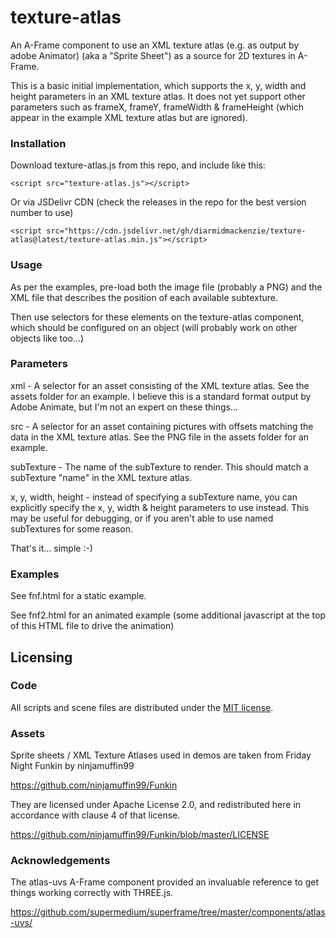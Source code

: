 # texture-atlas

An A-Frame component to use an XML texture atlas (e.g. as output by adobe Animator) (aka a "Sprite Sheet") as a source for 2D textures in A-Frame.

This is a basic initial implementation, which supports the x, y, width and height parameters in an XML texture atlas.  It does not yet support other parameters such as frameX, frameY, frameWidth & frameHeight (which appear in the example XML texture atlas but are ignored).

### Installation

Download texture-atlas.js from this repo, and include like this:

```
<script src="texture-atlas.js"></script>
```



Or via JSDelivr CDN (check the releases in the repo for the best version number to use)

```
<script src="https://cdn.jsdelivr.net/gh/diarmidmackenzie/texture-atlas@latest/texture-atlas.min.js"></script>
```

### Usage

As per the examples, pre-load both the image file (probably a PNG) and the XML file that describes the position of each available subtexture.

Then use selectors for these elements on the texture-atlas component, which should be configured on an <a-image> object (will probably work on other objects like <a-plane> too...)



### Parameters

xml - A selector for an asset consisting of the XML texture atlas.  See the assets folder for an example.  I believe this is a standard format output by Adobe Animate, but I'm not an expert on these things...

src - A selector for an asset containing pictures with offsets matching the data in the XML texture atlas.  See the PNG file in the assets folder for an example.

subTexture - The name of the subTexture to render.  This should match a subTexture "name" in the XML texture atlas.

x, y, width, height - instead of specifying a subTexture name, you can explicitly specify the x, y, width & height parameters to use instead.  This may be useful for debugging, or if you aren't able to use named subTextures for some reason.

That's it... simple :-)



### Examples

See fnf.html for a static example.

See fnf2.html for an animated example (some additional javascript at the top of this HTML file to drive the animation)



## Licensing

### Code

All scripts and scene files are distributed under the [MIT license](LICENSE.md).  


### Assets

Sprite sheets / XML Texture Atlases used in demos are taken from Friday Night Funkin by ninjamuffin99

https://github.com/ninjamuffin99/Funkin

They are licensed under Apache License 2.0, and redistributed here in accordance with clause 4 of that license.

https://github.com/ninjamuffin99/Funkin/blob/master/LICENSE



### Acknowledgements

The atlas-uvs A-Frame component provided an invaluable reference to get things working correctly with THREE.js.

https://github.com/supermedium/superframe/tree/master/components/atlas-uvs/

